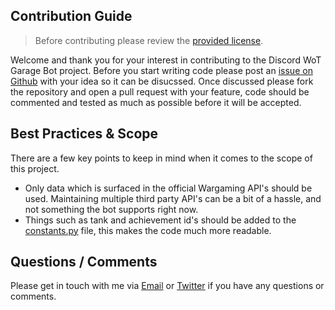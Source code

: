 ## Contribution Guide
> Before contributing please review the [provided license](https://github.com/chasinggreg/wot-garage-bot/blob/master/LICENSE). 

Welcome and thank you for your interest in contributing to the Discord WoT Garage Bot project. Before you start writing code please post an [issue on Github](https://github.com/JamesIves/discord-wow-armory-bot/issues) with your idea so it can be disucssed. Once discussed please fork the repository and open a pull request with your feature, code should be commented and tested as much as possible before it will be accepted.

## Best Practices & Scope
There are a few key points to keep in mind when it comes to the scope of this project.

* Only data which is surfaced in the official Wargaming API's should be used. Maintaining multiple third party API's can be a bit of a hassle, and not something the bot supports right now.
* Things such as tank and achievement id's should be added to the [constants.py](https://github.com/chasinggreg/wot-garage-bot/blob/master/constants.py) file, this makes the code much more readable.

## Questions / Comments
Please get in touch with me via [Email](https://chasinggreg.com/) or [Twitter](https://twitter.com/chasinggreg) if you have any questions or comments.
